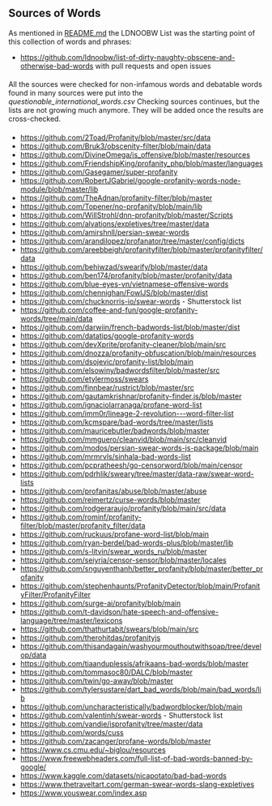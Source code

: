 ## Sources of Words
As mentioned in [README.md](README.md) the LDNOOBW List was the starting point of this collection of words and phrases:
 - https://github.com/ldnoobw/list-of-dirty-naughty-obscene-and-otherwise-bad-words with pull requests and open issues
####
All the sources were checked for non-infamous words and debatable words found in many sources were put into the *questionable_international_words.csv* Checking sources continues, but the lists are not growing much anymore. They will be added once the results are cross-checked.
####
 - https://github.com/2Toad/Profanity/blob/master/src/data
 - https://github.com/Bruk3/obscenity-filter/blob/main/data
 - https://github.com/DivineOmega/is_offensive/blob/master/resources
 - https://github.com/FriendshipKing/profanity_php/blob/master/languages
 - https://github.com/Gasegamer/super-profanity
 - https://github.com/RobertJGabriel/google-profanity-words-node-module/blob/master/lib
 - https://github.com/TheAdnan/profanity-filter/blob/master
 - https://github.com/Topener/no-profanity/blob/main/lib
 - https://github.com/WillStrohl/dnn-profanity/blob/master/Scripts
 - https://github.com/alvations/expletives/tree/master/data
 - https://github.com/amirshnll/persian-swear-words
 - https://github.com/arandilopez/profanator/tree/master/config/dicts
 - https://github.com/areebbeigh/profanityfilter/blob/master/profanityfilter/data
 - https://github.com/behiwzad/swearify/blob/master/data
 - https://github.com/ben174/profanity/blob/master/profanity/data
 - https://github.com/blue-eyes-vn/vietnamese-offensive-words
 - https://github.com/chennighan/FowlJS/blob/master/dist
 - https://github.com/chucknorris-io/swear-words - Shutterstock list
 - https://github.com/coffee-and-fun/google-profanity-words/tree/main/data
 - https://github.com/darwiin/french-badwords-list/blob/master/dist
 - https://github.com/datatips/google-profanity-words
 - https://github.com/devXprite/profanity-cleaner/blob/main/src
 - https://github.com/dnozza/profanity-obfuscation/blob/main/resources
 - https://github.com/dsojevic/profanity-list/blob/main
 - https://github.com/elsowiny/badwordsfilter/blob/master/src
 - https://github.com/etylermoss/swears
 - https://github.com/finnbear/rustrict/blob/master/src
 - https://github.com/gautamkrishnar/profanity-finder.js/blob/master
 - https://github.com/ignaciolarranaga/profane-word-list
 - https://github.com/imm0r/lineage-2-revolution---word-filter-list
 - https://github.com/kcmspare/bad-words/tree/master/lists
 - https://github.com/mauricebutler/badwords/blob/master
 - https://github.com/mmguero/cleanvid/blob/main/src/cleanvid
 - https://github.com/modos/persian-swear-words-js-package/blob/main
 - https://github.com/mrmrvls/sinhala-bad-words-list
 - https://github.com/pcpratheesh/go-censorword/blob/main/censor
 - https://github.com/pdrhlik/sweary/tree/master/data-raw/swear-word-lists
 - https://github.com/profanitas/abuse/blob/master/abuse
 - https://github.com/reimertz/curse-words/blob/master
 - https://github.com/rodgeraraujo/profanity/blob/main/src/data
 - https://github.com/rominf/profanity-filter/blob/master/profanity_filter/data
 - https://github.com/ruckuus/profane-word-list/blob/main
 - https://github.com/ryan-berdel/bad-words-plus/blob/master/lib
 - https://github.com/s-litvin/swear_words_ru/blob/master
 - https://github.com/seiyria/censor-sensor/blob/master/locales
 - https://github.com/snguyenthanh/better_profanity/blob/master/better_profanity
 - https://github.com/stephenhaunts/ProfanityDetector/blob/main/ProfanityFilter/ProfanityFilter
 - https://github.com/surge-ai/profanity/blob/main
 - https://github.com/t-davidson/hate-speech-and-offensive-language/tree/master/lexicons
 - https://github.com/thathurtabit/swears/blob/main/src
 - https://github.com/therohitdas/profanityjs
 - https://github.com/thisandagain/washyourmouthoutwithsoap/tree/develop/data
 - https://github.com/tiaanduplessis/afrikaans-bad-words/blob/master
 - https://github.com/tommasoc80/DALC/blob/master
 - https://github.com/twin/go-away/blob/master
 - https://github.com/tylersustare/dart_bad_words/blob/main/bad_words/lib
 - https://github.com/uncharacteristically/badwordblocker/blob/main
 - https://github.com/valentinh/swear-words - Shutterstock list
 - https://github.com/vandie/isprofanity/tree/master/data
 - https://github.com/words/cuss
 - https://github.com/zacanger/profane-words/blob/master
 - https://www.cs.cmu.edu/~biglou/resources
 - https://www.freewebheaders.com/full-list-of-bad-words-banned-by-google/
 - https://www.kaggle.com/datasets/nicapotato/bad-bad-words
 - https://www.thetraveltart.com/german-swear-words-slang-expletives
 - https://www.youswear.com/index.asp
